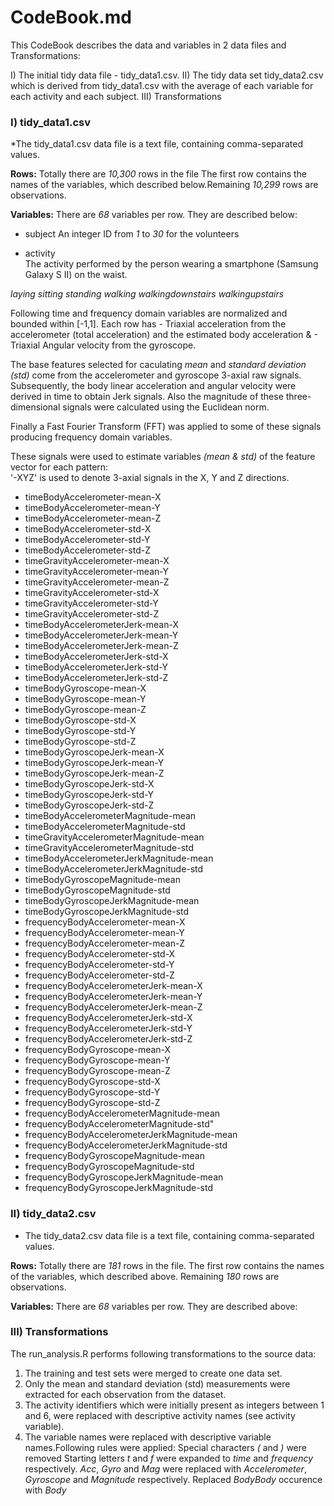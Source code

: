 # CodeBook.md

This CodeBook describes the data and variables in 2 data files and Transformations:

I) The initial tidy data file - tidy_data1.csv.
II) The tidy data set tidy_data2.csv which is derived from tidy_data1.csv with the average of each variable for each activity and each subject.
III) Transformations

### I) tidy_data1.csv

*The tidy_data1.csv data file is a text file, containing comma-separated values.

**Rows:**
Totally there are _10,300_ rows in the file 
The first row contains the names of the variables, which described below.Remaining _10,299_ rows are observations.


**Variables:**
There are _68_ variables per row. They are described below:

* subject
An integer ID from _1_ to _30_ for the volunteers

* activity   
The activity performed by the person wearing a smartphone (Samsung Galaxy S II) on the waist.

_laying_
_sitting_
_standing_
_walking_
_walkingdownstairs_
_walkingupstairs_ 

Following time and frequency domain variables are normalized and bounded within [-1,1].
Each row has 	- Triaxial acceleration from the accelerometer (total acceleration) and the estimated body acceleration &
		- Triaxial Angular velocity from the gyroscope. 

The base features selected for caculating _mean_ and _standard deviation (std)_ come from the accelerometer and gyroscope 3-axial raw signals.
Subsequently, the body linear acceleration and angular velocity were derived in time to obtain Jerk signals. Also the magnitude of these three-dimensional signals were calculated using the Euclidean norm. 

Finally a Fast Fourier Transform (FFT) was applied to some of these signals producing frequency domain variables. 

These signals were used to estimate variables _(mean & std)_ of the feature vector for each pattern:  
'-XYZ' is used to denote 3-axial signals in the X, Y and Z directions.
                                 
* timeBodyAccelerometer-mean-X 
* timeBodyAccelerometer-mean-Y
* timeBodyAccelerometer-mean-Z
* timeBodyAccelerometer-std-X          
* timeBodyAccelerometer-std-Y
* timeBodyAccelerometer-std-Z
* timeGravityAccelerometer-mean-X
* timeGravityAccelerometer-mean-Y             
* timeGravityAccelerometer-mean-Z
* timeGravityAccelerometer-std-X              
* timeGravityAccelerometer-std-Y
* timeGravityAccelerometer-std-Z 
* timeBodyAccelerometerJerk-mean-X
* timeBodyAccelerometerJerk-mean-Y            
* timeBodyAccelerometerJerk-mean-Z
* timeBodyAccelerometerJerk-std-X             
* timeBodyAccelerometerJerk-std-Y
* timeBodyAccelerometerJerk-std-Z  
* timeBodyGyroscope-mean-X
* timeBodyGyroscope-mean-Y                    
* timeBodyGyroscope-mean-Z
* timeBodyGyroscope-std-X                     
* timeBodyGyroscope-std-Y
* timeBodyGyroscope-std-Z
* timeBodyGyroscopeJerk-mean-X
* timeBodyGyroscopeJerk-mean-Y                
* timeBodyGyroscopeJerk-mean-Z
* timeBodyGyroscopeJerk-std-X                 
* timeBodyGyroscopeJerk-std-Y
* timeBodyGyroscopeJerk-std-Z   
* timeBodyAccelerometerMagnitude-mean
* timeBodyAccelerometerMagnitude-std  
* timeGravityAccelerometerMagnitude-mean
* timeGravityAccelerometerMagnitude-std 
* timeBodyAccelerometerJerkMagnitude-mean
* timeBodyAccelerometerJerkMagnitude-std   
* timeBodyGyroscopeMagnitude-mean
* timeBodyGyroscopeMagnitude-std   
* timeBodyGyroscopeJerkMagnitude-mean
* timeBodyGyroscopeJerkMagnitude-std
* frequencyBodyAccelerometer-mean-X
* frequencyBodyAccelerometer-mean-Y       
* frequencyBodyAccelerometer-mean-Z
* frequencyBodyAccelerometer-std-X            
* frequencyBodyAccelerometer-std-Y
* frequencyBodyAccelerometer-std-Z  
* frequencyBodyAccelerometerJerk-mean-X
* frequencyBodyAccelerometerJerk-mean-Y
* frequencyBodyAccelerometerJerk-mean-Z
* frequencyBodyAccelerometerJerk-std-X        
* frequencyBodyAccelerometerJerk-std-Y
* frequencyBodyAccelerometerJerk-std-Z   
* frequencyBodyGyroscope-mean-X
* frequencyBodyGyroscope-mean-Y              
* frequencyBodyGyroscope-mean-Z
* frequencyBodyGyroscope-std-X                
* frequencyBodyGyroscope-std-Y
* frequencyBodyGyroscope-std-Z      
* frequencyBodyAccelerometerMagnitude-mean
* frequencyBodyAccelerometerMagnitude-std"   
* frequencyBodyAccelerometerJerkMagnitude-mean
* frequencyBodyAccelerometerJerkMagnitude-std
* frequencyBodyGyroscopeMagnitude-mean
* frequencyBodyGyroscopeMagnitude-std   
* frequencyBodyGyroscopeJerkMagnitude-mean
* frequencyBodyGyroscopeJerkMagnitude-std


### II) tidy_data2.csv

* The tidy_data2.csv data file is a text file, containing comma-separated values.

**Rows:**
Totally there are _181_ rows in the file.
The first row contains the names of the variables, which described above. Remaining _180_ rows are observations.

**Variables:**
There are _68_ variables per row. They are described above:

### III) Transformations

The run_analysis.R performs following transformations to the source data:
1) The training and test sets were merged to create one data set.
2) Only the mean and standard deviation (std) measurements were extracted for each observation from the dataset. 
3) The activity identifiers which were initially present as integers between 1 and 6, were replaced with descriptive activity names (see activity variable).
4) The variable names were replaced with descriptive variable names.Following rules were applied:
Special characters *(* and *)* were removed
Starting letters *t* and *f* were expanded to *time* and *frequency* respectively.
*Acc*, *Gyro* and *Mag*  were replaced with *Accelerometer*, *Gyroscope* and *Magnitude* respectively.
Replaced *BodyBody* occurence with *Body*

